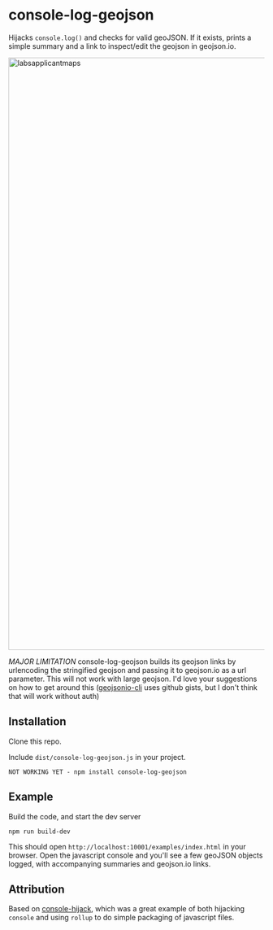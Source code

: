 # console-log-geojson

Hijacks `console.log()` and checks for valid geoJSON.  If it exists, prints a simple summary and a link to inspect/edit the geojson in geojson.io.

<img width="1165" alt="labsapplicantmaps" src="https://user-images.githubusercontent.com/1833820/50461354-eaeb5800-094b-11e9-93a4-1bad90dc1294.png">

*MAJOR LIMITATION* console-log-geojson builds its geojson links by urlencoding the stringified geojson and passing it to geojson.io as a url parameter.  This will not work with large geojson.  I'd love your suggestions on how to get around this ([geojsonio-cli](https://github.com/mapbox/geojsonio-cli) uses github gists, but I don't think that will work without auth)


## Installation

Clone this repo.

Include  `dist/console-log-geojson.js` in your project.

```
NOT WORKING YET - npm install console-log-geojson
```



## Example

Build the code, and start the dev server

```
npm run build-dev
```
This should open `http://localhost:10001/examples/index.html` in your browser.  Open the javascript console and you'll see a few geoJSON objects logged, with accompanying summaries and geojson.io links.

## Attribution

Based on [console-hijack](https://github.com/alanguir/console-hijack), which was a great example of both hijacking `console` and using `rollup` to do simple packaging of javascript files.
